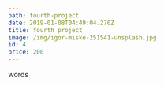 ```yaml
---
path: fourth-project
date: 2019-01-08T04:49:04.270Z
title: fourth project
image: /img/igor-miske-251541-unsplash.jpg
id: 4
price: 200
---
```

words
